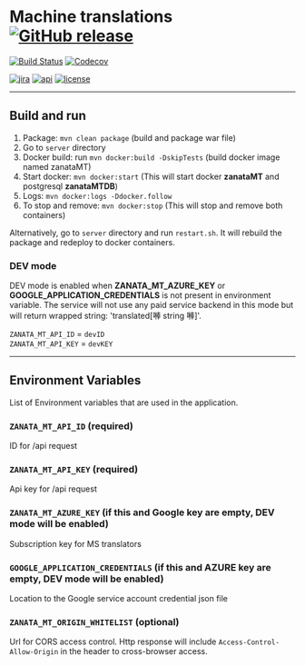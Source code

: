# Machine translations [![GitHub release](https://img.shields.io/github/release/zanata/zanata-mt.svg?maxAge=3600)](https://github.com/zanata/zanata-mt/releases)

[![Build Status](https://travis-ci.org/zanata/zanata-mt.svg?branch=master)](https://travis-ci.org/zanata/zanata-mt)
[![Codecov](https://img.shields.io/codecov/c/github/zanata/zanata-mt.svg?maxAge=3600)](https://codecov.io/gh/zanata/zanata-mt)

[![jira](https://img.shields.io/badge/issues-Jira-yellow.svg?maxAge=3600)](https://zanata.atlassian.net/projects/ZNTAMT/issues)
[![api](https://img.shields.io/badge/docs-API-brightgreen.svg?maxAge=3600)](http://zanata.org/zanata-mt/apidocs/)
[![license](https://img.shields.io/github/license/zanata/zanata-mt.svg?maxAge=3600)](https://github.com/zanata/zanata-mt/blob/master/LICENSE)

----

## Build and run 

1. Package: `mvn clean package` (build and package war file)
2. Go to `server` directory
3. Docker build: run `mvn docker:build -DskipTests` (build docker image named zanataMT)
4. Start docker: `mvn docker:start` (This will start docker **zanataMT** and postgresql **zanataMTDB**)
5. Logs: `mvn docker:logs -Ddocker.follow`
6. To stop and remove: `mvn docker:stop` (This will stop and remove both containers)

Alternatively, go to `server` directory and run `restart.sh`. It will rebuild the package and redeploy to docker containers. 

### DEV mode

DEV mode is enabled when **ZANATA_MT_AZURE_KEY** or **GOOGLE_APPLICATION_CREDENTIALS** is not present in environment variable. The service will not use any paid service backend in this mode but will return wrapped string: 'translated[𠾴 string 𠾴]'.

`ZANATA_MT_API_ID` = `devID`<br/>
`ZANATA_MT_API_KEY` = `devKEY`
                  
----

## Environment Variables

List of Environment variables that are used in the application.

### `ZANATA_MT_API_ID` (required)
ID for /api request

### `ZANATA_MT_API_KEY` (required)
Api key for /api request

### `ZANATA_MT_AZURE_KEY` (if this and Google key are empty, DEV mode will be enabled)
Subscription key for MS translators

### `GOOGLE_APPLICATION_CREDENTIALS` (if this and AZURE key are empty, DEV mode will be enabled)
Location to the Google service account credential json file

### `ZANATA_MT_ORIGIN_WHITELIST` (optional)
Url for CORS access control. Http response will include `Access-Control-Allow-Origin` in the header to cross-browser access.
